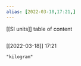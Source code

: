 ```yaml
---
alias: [2022-03-18,17:21,]
---
```

[[SI units]]
table of content
```toc
```

[[2022-03-18]] 17:21

```query
"kilogram"
```